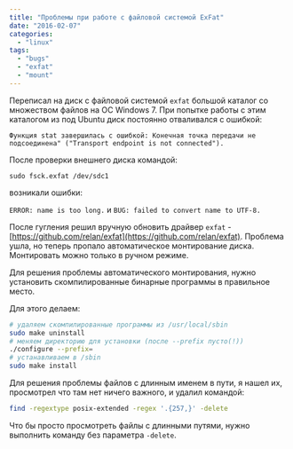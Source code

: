 ```yaml
---
title: "Проблемы при работе с файловой системой ExFat"
date: "2016-02-07"
categories: 
  - "linux"
tags: 
  - "bugs"
  - "exfat"
  - "mount"
---
```

Переписал на диск с файловой системой `exfat` большой каталог со множеством файлов на ОС Windows 7. При попытке работы с этим каталогом из под Ubuntu диск постоянно отваливался с ошибкой:

`Функция stat завершилась с ошибкой: Конечная точка передачи не подсоединена" ("Transport endpoint is not connected").`

<!--more-->

После проверки внешнего диска командой:

```
sudo fsck.exfat /dev/sdc1

```

возникали ошибки: 

`ERROR: name is too long.` и `BUG: failed to convert name to UTF-8.`

<!--more-->

После гугления решил вручную обновить драйвер `exfat` - [https://github.com/relan/exfat](https://github.com/relan/exfat).
Проблема ушла, но теперь пропало автоматическое монтирование диска. Монтировать можно только в ручном режиме.

Для решения проблемы автоматического монтирования, нужно установить скомпилированные бинарные программы в правильное место.

Для этого делаем:

```bash
# удаляем скомпилированные программы из /usr/local/sbin
sudo make uninstall
# меняем директорию для установки (после --prefix пусто(!))
./configure --prefix=
# устанавливаем в /sbin
sudo make install
```

Для решения проблемы файлов с длинным именем в пути, я нашел их, просмотрел что там нет ничего важного, и удалил командой:

```bash
find -regextype posix-extended -regex '.{257,}' -delete

```

Что бы просто просмотреть файлы с длинными путями, нужно выполнить команду без параметра `-delete`.
